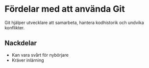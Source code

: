 # Fördelar med att använda Git

Git hjälper utvecklare att samarbeta, hantera kodhistorik och undvika konflikter.
## Nackdelar

- Kan vara svårt för nybörjare
- Kräver inlärning
